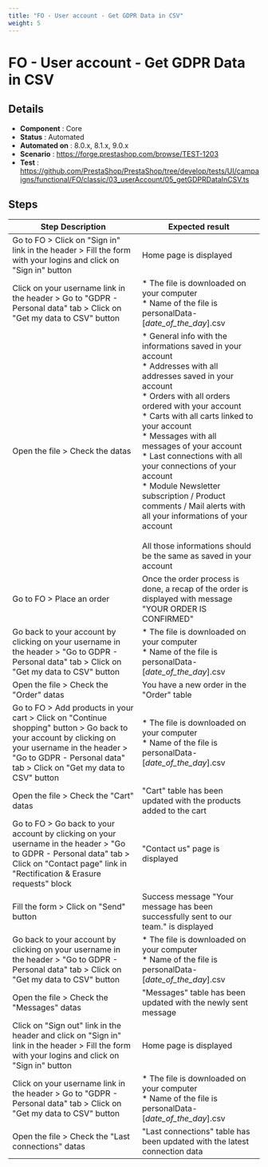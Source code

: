 ```yaml
---
title: "FO - User account - Get GDPR Data in CSV"
weight: 5
---
```


# FO - User account - Get GDPR Data in CSV
## Details
* **Component** : Core
* **Status** : Automated
* **Automated on** : 8.0.x, 8.1.x, 9.0.x
* **Scenario** : https://forge.prestashop.com/browse/TEST-1203
* **Test** : https://github.com/PrestaShop/PrestaShop/tree/develop/tests/UI/campaigns/functional/FO/classic/03_userAccount/05_getGDPRDataInCSV.ts

## Steps
| Step Description | Expected result |
| ----- | ----- |
| Go to FO > Click on "Sign in" link in the header > Fill the form with your logins and click on "Sign in" button | Home page is displayed |
| Click on your username link in the header > Go to "GDPR - Personal data" tab > Click on "Get my data to CSV" button | * The file is downloaded on your computer<br> * Name of the file is personalData-[_date_of_the_day_].csv |
| Open the file > Check the datas | * General info with the informations saved in your account<br> * Addresses with all addresses saved in your account<br> * Orders with all orders ordered with your account<br> * Carts with all carts linked to your account<br> * Messages with all messages of your account<br> * Last connections with all your connections of your account<br> * Module Newsletter subscription / Product comments / Mail alerts with all your informations of your account<br><br>All those informations should be the same as saved in your account |
| Go to FO > Place an order | Once the order process is done, a recap of the order is displayed with message "YOUR ORDER IS CONFIRMED" |
| Go back to your account by clicking on your username in the header > "Go to GDPR - Personal data" tab > Click on "Get my data to CSV" button | * The file is downloaded on your computer<br> * Name of the file is personalData-[_date_of_the_day_].csv |
| Open the file > Check the "Order" datas | You have a new order in the "Order" table |
| Go to FO > Add products in your cart > Click on "Continue shopping" button > Go back to your account by clicking on your username in the header > "Go to GDPR - Personal data" tab > Click on "Get my data to CSV" button | * The file is downloaded on your computer<br> * Name of the file is personalData-[_date_of_the_day_].csv |
| Open the file > Check the "Cart" datas | "Cart" table has been updated with the products added to the cart |
| Go to FO > Go back to your account by clicking on your username in the header > "Go to GDPR - Personal data" tab > Click on "Contact page" link in "Rectification & Erasure requests" block | "Contact us" page is displayed |
| Fill the form > Click on "Send" button | Success message "Your message has been successfully sent to our team." is displayed |
| Go back to your account by clicking on your username in the header > "Go to GDPR - Personal data" tab > Click on "Get my data to CSV" button | * The file is downloaded on your computer<br> * Name of the file is personalData-[_date_of_the_day_].csv |
| Open the file > Check the "Messages" datas | "Messages" table has been updated with the newly sent message |
| Click on "Sign out" link in the header and click on "Sign in" link in the header > Fill the form with your logins and click on "Sign in" button | Home page is displayed |
| Click on your username link in the header > Go to "GDPR - Personal data" tab > Click on "Get my data to CSV" button | * The file is downloaded on your computer<br> * Name of the file is personalData-[_date_of_the_day_].csv |
| Open the file > Check the "Last connections" datas | "Last connections" table has been updated with the latest connection data |